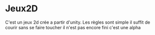 # Jeux2D
C'est un jeux 2d crée a partir d'unity. 
Les règles sont simple il suffit de courir sans se faire toucher il n'est pas encore fini c'est une alpha

